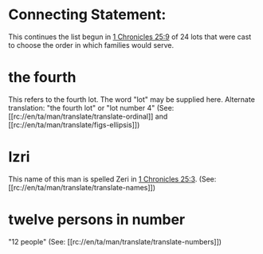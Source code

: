# Connecting Statement:

This continues the list begun in [1 Chronicles 25:9](../25/09.md) of 24 lots that were cast to choose the order in which families would serve.

# the fourth

This refers to the fourth lot. The word "lot" may be supplied here. Alternate translation: "the fourth lot" or "lot number 4" (See: [[rc://en/ta/man/translate/translate-ordinal]] and [[rc://en/ta/man/translate/figs-ellipsis]])

# Izri

This name of this man is spelled Zeri in [1 Chronicles 25:3](../25/03.md). (See: [[rc://en/ta/man/translate/translate-names]])

# twelve persons in number

"12 people" (See: [[rc://en/ta/man/translate/translate-numbers]])

